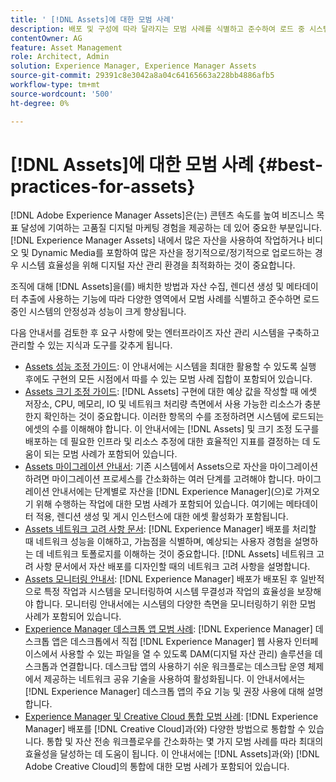 ```yaml
---
title: ' [!DNL Assets]에 대한 모범 사례'
description: 배포 및 구성에 따라 달라지는 모범 사례를 식별하고 준수하여 로드 중 시스템 안정성과 성능을 향상시킵니다.
contentOwner: AG
feature: Asset Management
role: Architect, Admin
solution: Experience Manager, Experience Manager Assets
source-git-commit: 29391c8e3042a8a04c64165663a228bb4886afb5
workflow-type: tm+mt
source-wordcount: '500'
ht-degree: 0%

---
```


# [!DNL Assets]에 대한 모범 사례 {#best-practices-for-assets}

[!DNL Adobe Experience Manager Assets]은(는) 콘텐츠 속도를 높여 비즈니스 목표 달성에 기여하는 고품질 디지털 마케팅 경험을 제공하는 데 있어 중요한 부분입니다. [!DNL Experience Manager Assets] 내에서 많은 자산을 사용하여 작업하거나 비디오 및 Dynamic Media를 포함하여 많은 자산을 정기적으로/정기적으로 업로드하는 경우 시스템 효율성을 위해 디지털 자산 관리 환경을 최적화하는 것이 중요합니다.

조직에 대해 [!DNL Assets]을(를) 배치한 방법과 자산 수집, 렌디션 생성 및 메타데이터 추출에 사용하는 기능에 따라 다양한 영역에서 모범 사례를 식별하고 준수하면 로드 중인 시스템의 안정성과 성능이 크게 향상됩니다.

다음 안내서를 검토한 후 요구 사항에 맞는 엔터프라이즈 자산 관리 시스템을 구축하고 관리할 수 있는 지식과 도구를 갖추게 됩니다.

* [Assets 성능 조정 가이드](/help/assets/performance-tuning-guidelines.md): 이 안내서에는 시스템을 최대한 활용할 수 있도록 실행 후에도 구현의 모든 시점에서 따를 수 있는 모범 사례 집합이 포함되어 있습니다.
* [Assets 크기 조정 가이드](/help/assets/assets-sizing-guide.md): [!DNL Assets] 구현에 대한 예상 값을 작성할 때 에셋 저장소, CPU, 메모리, IO 및 네트워크 처리량 측면에서 사용 가능한 리소스가 충분한지 확인하는 것이 중요합니다. 이러한 항목의 수를 조정하려면 시스템에 로드되는 에셋의 수를 이해해야 합니다. 이 안내서에는 [!DNL Assets] 및 크기 조정 도구를 배포하는 데 필요한 인프라 및 리소스 추정에 대한 효율적인 지표를 결정하는 데 도움이 되는 모범 사례가 포함되어 있습니다.
* [Assets 마이그레이션 안내서](/help/assets/assets-migration-guide.md): 기존 시스템에서 Assets으로 자산을 마이그레이션하려면 마이그레이션 프로세스를 간소화하는 여러 단계를 고려해야 합니다. 마이그레이션 안내서에는 단계별로 자산을 [!DNL Experience Manager]&#x200B;(으)로 가져오기 위해 수행하는 작업에 대한 모범 사례가 포함되어 있습니다. 여기에는 메타데이터 적용, 렌디션 생성 및 게시 인스턴스에 대한 에셋 활성화가 포함됩니다.
* [Assets 네트워크 고려 사항 문서](/help/assets/assets-network-considerations.md): [!DNL Experience Manager] 배포를 처리할 때 네트워크 성능을 이해하고, 가늠점을 식별하며, 예상되는 사용자 경험을 설명하는 데 네트워크 토폴로지를 이해하는 것이 중요합니다. [!DNL Assets] 네트워크 고려 사항 문서에서 자산 배포를 디자인할 때의 네트워크 고려 사항을 설명합니다.
* [Assets 모니터링 안내서](/help/assets/assets-monitoring-best-practices.md): [!DNL Experience Manager] 배포가 배포된 후 일반적으로 특정 작업과 시스템을 모니터링하여 시스템 무결성과 작업의 효율성을 보장해야 합니다. 모니터링 안내서에는 시스템의 다양한 측면을 모니터링하기 위한 모범 사례가 포함되어 있습니다.
* [Experience Manager 데스크톱 앱 모범 사례](https://experienceleague.adobe.com/docs/experience-manager-desktop-app/using/introduction.html): [!DNL Experience Manager] 데스크톱 앱은 데스크톱에서 직접 [!DNL Experience Manager] 웹 사용자 인터페이스에서 사용할 수 있는 파일을 열 수 있도록 DAM(디지털 자산 관리) 솔루션을 데스크톱과 연결합니다. 데스크탑 앱의 사용하기 쉬운 워크플로는 데스크탑 운영 체제에서 제공하는 네트워크 공유 기술을 사용하여 활성화됩니다. 이 안내서에서는 [!DNL Experience Manager] 데스크톱 앱의 주요 기능 및 권장 사용에 대해 설명합니다.
* [Experience Manager 및 Creative Cloud 통합 모범 사례](/help/assets/aem-cc-integration-best-practices.md): [!DNL Experience Manager] 배포를 [!DNL Creative Cloud]과(와) 다양한 방법으로 통합할 수 있습니다. 통합 및 자산 전송 워크플로우를 간소화하는 몇 가지 모범 사례를 따라 최대의 효율성을 달성하는 데 도움이 됩니다. 이 안내서에는 [!DNL Assets]과(와) [!DNL Adobe Creative Cloud]의 통합에 대한 모범 사례가 포함되어 있습니다.
